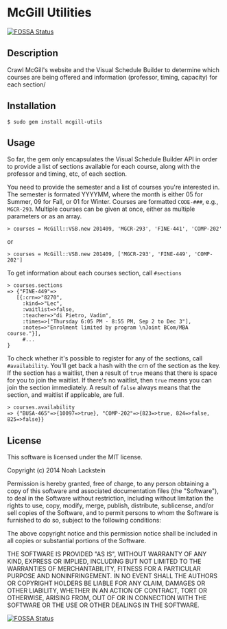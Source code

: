 # McGill Utilities
[![FOSSA Status](https://app.fossa.io/api/projects/git%2Bgithub.com%2Flackstein%2Fmcgill-utils.svg?type=shield)](https://app.fossa.io/projects/git%2Bgithub.com%2Flackstein%2Fmcgill-utils?ref=badge_shield)


## Description

Crawl McGill's website and the Visual Schedule Builder to determine which courses are being offered and information (professor, timing, capacity) for each section/

## Installation

    $ sudo gem install mcgill-utils

## Usage

So far, the gem only encapsulates the Visual Schedule Builder API in order to provide a list of sections available for each course, along with the professor and timing, etc, of each section.

You need to provide the semester and a list of courses you're interested in. The semester is formated YYYYMM, where the month is either 05 for Summer, 09 for Fall, or 01 for Winter. Courses are formatted `CODE-###`, e.g., `MGCR-293`. Multiple courses can be given at once, either as multiple parameters or as an array.

    > courses = McGill::VSB.new 201409, 'MGCR-293', 'FINE-441', 'COMP-202'

or

    > courses = McGill::VSB.new 201409, ['MGCR-293', 'FINE-449', 'COMP-202']

To get information about each courses section, call `#sections`

    > courses.sections
    => {"FINE-449"=>
       [{:crn=>"8270",
         :kind=>"Lec",
         :waitlist=>false,
         :teacher=>"di Pietro, Vadim",
         :times=>["Thursday 6:05 PM - 8:55 PM, Sep 2 to Dec 3"],
         :notes=>"Enrolment limited by program \nJoint BCom/MBA course."}],
         #...
    }

To check whether it's possible to register for any of the sections, call `#availability`. You'll get back a hash with the crn of the section as the key. If the section has a waitlist, then a result of `true` means that there is space for you to join the waitlist. If there's no waitlist, then `true` means you can join the section immediately. A result of `false` always means that the section, and waitlist if applicable, are full.

    > courses.availability
    => {"BUSA-465"=>{10097=>true}, "COMP-202"=>{823=>true, 824=>false, 825=>false}}

## License

This software is licensed under the MIT license.

Copyright (c) 2014 Noah Lackstein

Permission is hereby granted, free of charge, to any person obtaining a copy
of this software and associated documentation files (the "Software"), to deal
in the Software without restriction, including without limitation the rights
to use, copy, modify, merge, publish, distribute, sublicense, and/or sell
copies of the Software, and to permit persons to whom the Software is
furnished to do so, subject to the following conditions:

The above copyright notice and this permission notice shall be included in
all copies or substantial portions of the Software.

THE SOFTWARE IS PROVIDED "AS IS", WITHOUT WARRANTY OF ANY KIND, EXPRESS OR
IMPLIED, INCLUDING BUT NOT LIMITED TO THE WARRANTIES OF MERCHANTABILITY,
FITNESS FOR A PARTICULAR PURPOSE AND NONINFRINGEMENT. IN NO EVENT SHALL THE
AUTHORS OR COPYRIGHT HOLDERS BE LIABLE FOR ANY CLAIM, DAMAGES OR OTHER
LIABILITY, WHETHER IN AN ACTION OF CONTRACT, TORT OR OTHERWISE, ARISING FROM,
OUT OF OR IN CONNECTION WITH THE SOFTWARE OR THE USE OR OTHER DEALINGS IN
THE SOFTWARE.

[![FOSSA Status](https://app.fossa.io/api/projects/git%2Bgithub.com%2Flackstein%2Fmcgill-utils.svg?type=large)](https://app.fossa.io/projects/git%2Bgithub.com%2Flackstein%2Fmcgill-utils?ref=badge_large)